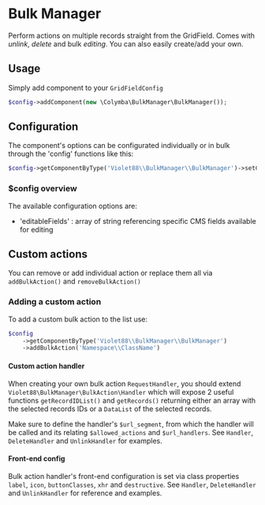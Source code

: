 # Bulk Manager
Perform actions on multiple records straight from the GridField. Comes with *unlink*, *delete* and bulk *editing*. You can also easily create/add your own.

## Usage
Simply add component to your `GridFieldConfig`

```php
$config->addComponent(new \Colymba\BulkManager\BulkManager());
```

## Configuration
The component's options can be configurated individually or in bulk through the 'config' functions like this:

```php
$config->getComponentByType('Violet88\\BulkManager\\BulkManager')->setConfig($reference, $value);
```

### $config overview
The available configuration options are:
* 'editableFields' : array of string referencing specific CMS fields available for editing

## Custom actions
You can remove or add individual action or replace them all via `addBulkAction()` and `removeBulkAction()`

### Adding a custom action
To add a custom bulk action to the list use:

```php
$config
    ->getComponentByType('Violet88\\BulkManager\\BulkManager')
    ->addBulkAction('Namespace\\ClassName')
```

#### Custom action handler
When creating your own bulk action `RequestHandler`, you should extend `Violet88\BulkManager\BulkAction\Handler` which will expose 2 useful functions `getRecordIDList()` and `getRecords()` returning either an array with the selected records IDs or a `DataList` of the selected records.

Make sure to define the handler's `$url_segment`, from which the handler will be called and its relating `$allowed_actions` and `$url_handlers`. See `Handler`, `DeleteHandler` and `UnlinkHandler` for examples.

#### Front-end config
Bulk action handler's front-end configuration is set via class properties `label`, `icon`, `buttonClasses`, `xhr` and `destructive`. See `Handler`, `DeleteHandler` and `UnlinkHandler` for reference and examples.
